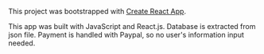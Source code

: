 This project was bootstrapped with [Create React App](https://github.com/facebook/create-react-app).

This app was built with JavaScript and React.js. Database is extracted from json file. Payment is handled with Paypal, so no user's information input needed.



